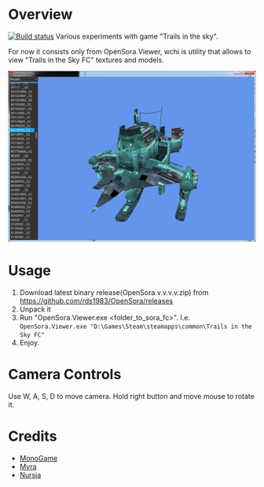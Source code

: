 # Overview
[![Build status](https://ci.appveyor.com/api/projects/status/nhryaguc3murmq8q?svg=true)](https://ci.appveyor.com/project/RomanShapiro/opensora)
Various experiments with game "Trails in the sky".

For now it consists only from OpenSora.Viewer, wchi is utility that allows to view "Trails in the Sky FC" textures and models.

![](/images/OpenSora.png)

# Usage
1. Download latest binary release(OpenSora.v.v.v.v.zip) from https://github.com/rds1983/OpenSora/releases
2. Unpack it
3. Run "OpenSora.Viewer.exe <folder_to_sora_fc>".
   I.e. `OpenSora.Viewer.exe "D:\Games\Steam\steamapps\common\Trails in the Sky FC"`
4. Enjoy.

# Camera Controls
Use W, A, S, D to move camera.
Hold right button and move mouse to rotate it.

# Credits
* [MonoGame](http://www.monogame.net/)
* [Myra](https://github.com/rds1983/Myra)
* [Nursia](https://github.com/rds1983/Nursia)
